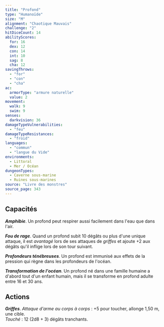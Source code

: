 ```yaml
---
title: "Profond"
type: "Humanoïde"
size: "M"
alignment: "Chaotique Mauvais"
challenge: "2"
hitDiceCount: 14
abilityScores:
  for: 16
  dex: 12
  con: 14
  int: 10
  sag: 8
  cha: 12
savingThrows: 
  - "for"
  - "con"
  - "cha"
ac: 
  armorType: "armure naturelle"
  value: 2
movement: 
  walk: 9
  swim: 9
senses: 
  darkvision: 36
damageTypeVulnerabilities: 
  - "feu"
damageTypeResistances: 
  - "froid"
languages: 
  - "commun"
  - "langue du Vide"
environments:
  - Littoral
  - Mer / Océan
dungeonTypes:
  - Caverne sous-marine
  - Ruines sous-marines
source: "Livre des monstres"
source_page: 343
---
```

## Capacités
_**Amphibie**_. Un profond peut respirer aussi facilement dans l'eau que dans l'air.

_**Fou de rage**_. Quand un profond subit 10 dégâts ou plus d'une unique attaque, il est _avantagé_ lors de ses attaques de _griffes_ et ajoute +2 aux dégâts qu'il inflige lors de son tour suivant.

_**Profondeurs ténébreuses**_. Un profond est immunisé aux effets de la pression qui règne dans les profondeurs de l'océan.

_**Transformation de l'océan**_. Un profond né dans une famille humaine a d'abord tout d'un enfant humain, mais il se transforme en profond adulte entre 16 et 30 ans.

## Actions
_**Griffes**_. _Attaque d'arme au corps à corps_ : +5 pour toucher, allonge 1,50 m, une cible.  
_Touché_ : 12 (2d8 + 3) dégâts tranchants.
